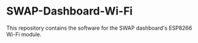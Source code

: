 # SWAP-Dashboard-Wi-Fi

This repository contains the software for the SWAP dashboard's ESP8266 Wi-Fi module. 
